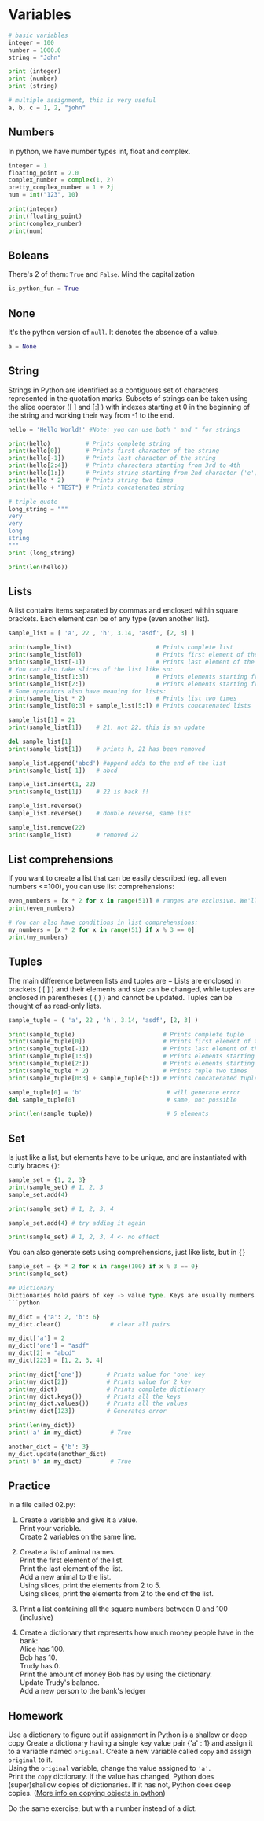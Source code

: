 # Variables
```python
# basic variables
integer = 100
number = 1000.0
string = "John"

print (integer)
print (number)
print (string)

# multiple assignment, this is very useful
a, b, c = 1, 2, "john"
```

## Numbers
In python, we have number types int, float and complex.
```python
integer = 1
floating_point = 2.0
complex_number = complex(1, 2)
pretty_complex_number = 1 + 2j
num = int("123", 10)

print(integer)
print(floating_point)
print(complex_number)
print(num)
```

## Boleans
There's 2 of them: `True` and `False`. Mind the capitalization
```python
is_python_fun = True
```

## None
It's the python version of `null`. It denotes the absence of a value.

```python
a = None
```

## String
Strings in Python are identified as a contiguous set of characters represented in the quotation marks. 
Subsets of strings can be taken using the slice operator ([ ] and [:] ) 
with indexes starting at 0 in the beginning of the string and working their 
way from -1 to the end.
```python
hello = 'Hello World!' #Note: you can use both ' and " for strings

print(hello)          # Prints complete string
print(hello[0])       # Prints first character of the string
print(hello[-1])      # Prints last character of the string
print(hello[2:4])     # Prints characters starting from 3rd to 4th
print(hello[1:])      # Prints string starting from 2nd character ('e')
print(hello * 2)      # Prints string two times
print(hello + "TEST") # Prints concatenated string

# triple quote
long_string = """
very
very
long
string
"""
print (long_string)

print(len(hello))
```

## Lists
A list contains items separated by commas and enclosed within square brackets. Each element can be of any type (even another list). 
```python
sample_list = [ 'a', 22 , 'h', 3.14, 'asdf', [2, 3] ]

print(sample_list)                        # Prints complete list
print(sample_list[0])                     # Prints first element of the list
print(sample_list[-1])                    # Prints last element of the list
# You can also take slices of the list like so:
print(sample_list[1:3])                   # Prints elements starting from 2nd till 3rd 
print(sample_list[2:])                    # Prints elements starting from 3rd element
# Some operators also have meaning for lists:
print(sample_list * 2)                    # Prints list two times
print(sample_list[0:3] + sample_list[5:]) # Prints concatenated lists

sample_list[1] = 21
print(sample_list[1])    # 21, not 22, this is an update

del sample_list[1]
print(sample_list[1])    # prints h, 21 has been removed

sample_list.append('abcd') #append adds to the end of the list
print(sample_list[-1])   # abcd

sample_list.insert(1, 22)
print(sample_list[1])    # 22 is back !!

sample_list.reverse()
sample_list.reverse()    # double reverse, same list

sample_list.remove(22)
print(sample_list)       # removed 22
```
## List comprehensions

If you want to create a list that can be easily described (eg. all even numbers <=100), you can use list comprehensions:
```python
even_numbers = [x * 2 for x in range(51)] # ranges are exclusive. We'll talk more about ranges in 06-loops.
print(even_numbers)

# You can also have conditions in list comprehensions:
my_numbers = [x * 2 for x in range(51) if x % 3 == 0]
print(my_numbers)
```

## Tuples
The main difference between lists and tuples are − Lists are enclosed in brackets ( [ ] ) and their elements and size can be changed, 
while tuples are enclosed in parentheses ( ( ) ) and cannot be updated. 
Tuples can be thought of as read-only lists.
```python
sample_tuple = ( 'a', 22 , 'h', 3.14, 'asdf', [2, 3] )

print(sample_tuple)                         # Prints complete tuple
print(sample_tuple[0])                      # Prints first element of the tuple
print(sample_tuple[-1])                     # Prints last element of the tuple
print(sample_tuple[1:3])                    # Prints elements starting from 2nd till 3rd 
print(sample_tuple[2:])                     # Prints elements starting from 3rd element
print(sample_tuple * 2)                     # Prints tuple two times
print(sample_tuple[0:3] + sample_tuple[5:]) # Prints concatenated tuple

sample_tuple[0] = 'b'                        # will generate error
del sample_tuple[0]                          # same, not possible

print(len(sample_tuple))                     # 6 elements
```

## Set

Is just like a list, but elements have to be unique, and are instantiated with curly braces `{}`:
```python
sample_set = {1, 2, 3}
print(sample_set) # 1, 2, 3
sample_set.add(4)

print(sample_set) # 1, 2, 3, 4

sample_set.add(4) # try adding it again

print(sample_set) # 1, 2, 3, 4 <- no effect
```

You can also generate sets using comprehensions, just like lists, but in `{}`
```python
sample_set = {x * 2 for x in range(100) if x % 3 == 0}
print(sample_set)

## Dictionary
Dictionaries hold pairs of key -> value type. Keys are usually numbers or strings (or [other types, with restrictions](https://wiki.python.org/moin/DictionaryKeys)) and values can be literally anything.
```python

my_dict = {'a': 2, 'b': 6}
my_dict.clear()              # clear all pairs

my_dict['a'] = 2
my_dict['one'] = "asdf"
my_dict[2] = "abcd"
my_dict[223] = [1, 2, 3, 4]

print(my_dict['one'])       # Prints value for 'one' key
print(my_dict[2])           # Prints value for 2 key
print(my_dict)              # Prints complete dictionary
print(my_dict.keys())       # Prints all the keys
print(my_dict.values())     # Prints all the values
print(my_dict[123])         # Generates error

print(len(my_dict))
print('a' in my_dict)        # True

another_dict = {'b': 3}
my_dict.update(another_dict)
print('b' in my_dict)        # True
```

## Practice
In a file called 02.py:

1. Create a variable and give it a value.  
Print your variable.  
Create 2 variables on the same line.

2. Create a list of animal names.  
Print the first element of the list.  
Print the last element of the list.  
Add a new animal to the list.  
Using slices, print the elements from 2 to 5.  
Using slices, print the elements from 2 to the end of the list.

3. Print a list containing all the square numbers between 0 and 100 (inclusive)

4. Create a dictionary that represents how much money people have in the bank:  
Alice has 100.  
Bob has 10.  
Trudy has 0.  
Print the amount of money Bob has by using the dictionary.  
Update Trudy's balance.  
Add a new person to the bank's ledger

## Homework

Use a dictionary to figure out if assignment in Python is a shallow or deep copy
Create a dictionary having a single key value pair {'a' : 1} and assign it to a variable named `original`. 
Create a new variable called `copy` and assign `original` to it.  
Using the `original` variable, change the value assigned to `'a'`.  
Print the `copy` dictionary. 
If the value has changed, Python does (super)shallow copies of dictionaries. If it has not, Python does deep copies.
 ([More info on copying objects in python](https://realpython.com/copying-python-objects/))

Do the same exercise, but with a number instead of a dict.